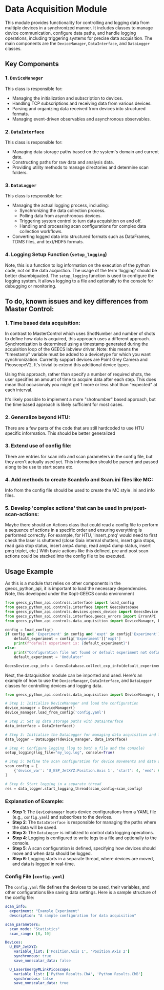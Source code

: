 # Data Acquisition Module

This module provides functionality for controlling and logging data from multiple devices in a synchronized manner. It includes classes to manage device communication, configure data paths, and handle logging operations, including triggering systems for precise data acquisition. The main components are the `DeviceManager`, `DataInterface`, and `DataLogger` classes.

## Key Components

### 1. `DeviceManager`
This class is responsible for:
- Managing the initialization and subscription to devices.
- Handling TCP subscriptions and receiving data from various devices.
- Parsing and organizing data received from devices into structured formats.
- Managing event-driven observables and asynchronous observables.

### 2. `DataInterface`
This class is responsible for:
- Managing data storage paths based on the system's domain and current date.
- Constructing paths for raw data and analysis data.
- Providing utility methods to manage directories and determine scan folders.

### 3. `DataLogger`
This class is responsible for:
- Managing the actual logging process, including:
  - Synchronizing the data collection process.
  - Polling data from asynchronous devices.
  - Triggering system control to turn data acquisition on and off.
  - Handling and processing scan configurations for complex data collection workflows.
- Converting logged data into structured formats such as DataFrames, TDMS files, and text/HDF5 formats.

### 4. Logging Setup Function (`setup_logging`)
Note, this is a function to log information on the execution of the python code, not on the data acquistion. The usage of the term 'logging' should be better disambiguated. The `setup_logging` function is used to configure the logging system. It allows logging to a file and optionally to the console for debugging or monitoring.

## To do, known issues and key differences from Master Control:
### 1. Time based data acquisition: 
In contrast to MasterControl which uses ShotNumber and number of shots to define how data is acquired, this approach uses a different approach. Synchronization is determined using a timestamp generated during the acquisition loop of the GEECS labview driver. Note: this means the "timestamp" variable must be added to a devicetype for which you want synchronization. Currently support devices are Point Grey Camera and PicoscopeV2. It's trivial to extend this additional device types.

Using this approach, rather than specify a number of required shots, the user specifies an amount of time to acquire data after each step. This does mean that occasionaly you might get 1 more or less shot than "expected" at each interval. 

It's likely possible to implement a more "shotnumber" based approach, but the time based approach is likely sufficient for most cases. 

### 2. Generalize beyond HTU: 
There are a few parts of the code that are still hardcoded to use HTU specific information. This should be better generalized

### 3. Extend use of config file: 
There are entries for scan info and scan parameters in the config file, but they aren't actually used yet. This information should be parsed and passed along to be use to start scans etc. 

### 4. Add methods to create ScanInfo and Scan.ini files like MC: 
Info from the config file should be used to create the MC style .ini and info files. 

### 5. Develop 'complex actions' that can be used in pre/post-scan-actions: 
Maybe there should an Actions class that could read a config file to perform a sequence of actions in a specific order and ensuring everything is performed correctly. For example, for HTU, 'insert_pmq' would need to first check the laser is shuttered (close Gaia internal shutters, insert gaia stops, read gaia stop status, insert amp4 dump, read amp4 dump status, insert pmq triplet, etc.) With basic actions like this defined, pre and post scan actions could be stacked into the config file to be executed. 


## Usage Example

As this is a module that relies on other components in the geecs_python_api, it is important to load the necessary dependencies. Note, this developed under the Xopt-GEECS conda environment

```python
from geecs_python_api.controls.interface import load_config
from geecs_python_api.controls.interface import GeecsDatabase
from geecs_python_api.controls.devices.geecs_device import GeecsDevice
from geecs_python_api.controls.interface.geecs_errors import ErrorAPI
from geecs_python_api.controls.data_acquisition import DeviceManager, DataLogger, DataInterface, setup_logging

config = load_config()
if config and 'Experiment' in config and 'expt' in config['Experiment']:
    default_experiment = config['Experiment']['expt']
    print(f"default experiment is: {default_experiment}")
else:
    print("Configuration file not found or default experiment not defined. While use Undulator as experiment. Could be a problem for you.")
    default_experiment = 'Undulator'

GeecsDevice.exp_info = GeecsDatabase.collect_exp_info(default_experiment)

```

Next, the dataquisition module can be imported and used. Here's an example of how to use the `DeviceManager`, `DataInterface`, and `DataLogger` classes for controlling devices and logging data.

```python
from geecs_python_api.controls.data_acquisition import DeviceManager, DataLogger, DataInterface, setup_logging

# Step 1: Initialize DeviceManager and load the configuration
device_manager = DeviceManager()
device_manager.load_from_config('config.yaml')

# Step 2: Set up data storage paths with DataInterface
data_interface = DataInterface()

# Step 3: Initialize the DataLogger for managing data acquisition and logging
data_logger = DataLogger(device_manager, data_interface)

# Step 4: Configure logging (log to both a file and the console)
setup_logging(log_file="my_log.log", console=True)

# Step 5: Define the scan configuration for device movements and data acquisition
scan_config = [
    {'device_var': 'U_ESP_JetXYZ:Position.Axis 1', 'start': 4, 'end': 6, 'step': 0.5, 'wait_time': 5.5}
]

# Step 6: Start logging in a separate thread
res = data_logger.start_logging_thread(scan_config=scan_config)

```

### Explanation of Example:

- **Step 1**: The `DeviceManager` loads device configurations from a YAML file (e.g., `config.yaml`) and subscribes to the devices.
- **Step 2**: The `DataInterface` is responsible for managing the paths where the data will be saved.
- **Step 3**: The `DataLogger` is initialized to control data logging operations.
- **Step 4**: Logging is configured to write logs to a file and optionally to the console.
- **Step 5**: A scan configuration is defined, specifying how devices should move and when data should be logged.
- **Step 6**: Logging starts in a separate thread, where devices are moved, and data is logged in real-time.

### Config File (`config.yaml`)

The `config.yaml` file defines the devices to be used, their variables, and other configurations like saving data settings. Here is a sample structure of the config file:

```yaml
scan_info:
  experiment: "Example Experiment"
  description: "A sample configuration for data acquisition"

scan_parameters:
  scan_mode: "Statistics"
  scan_range: [0, 10]

Devices:
  U_ESP_JetXYZ:
    variable_list: ['Position.Axis 1', 'Position.Axis 2']
    synchronous: true
    save_nonscalar_data: false

  U_LaserEnergyMLinkPicoscope:
    variable_list: ['Python Results.ChA', 'Python Results.ChB']
    synchronous: false
    save_nonscalar_data: true
```